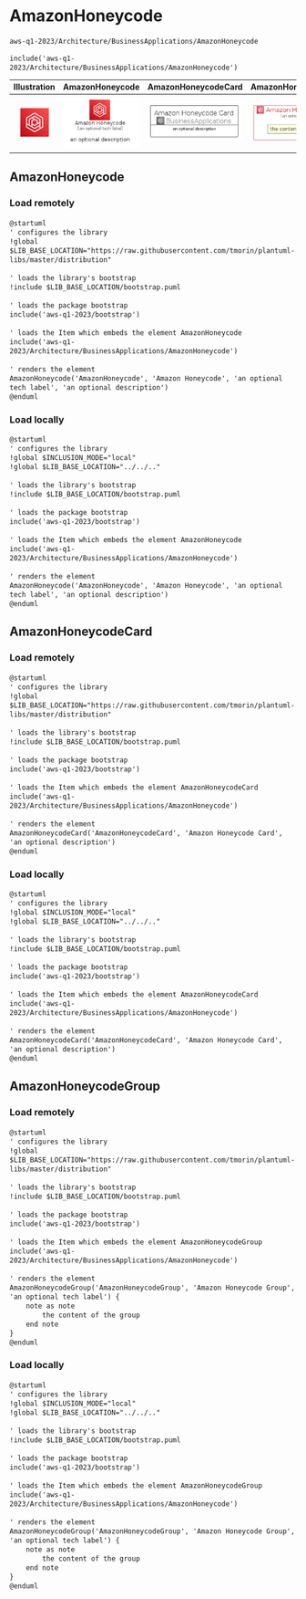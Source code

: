 # AmazonHoneycode


```text
aws-q1-2023/Architecture/BusinessApplications/AmazonHoneycode
```

```text
include('aws-q1-2023/Architecture/BusinessApplications/AmazonHoneycode')
```



| Illustration | AmazonHoneycode | AmazonHoneycodeCard | AmazonHoneycodeGroup |
| :---: | :---: | :---: | :---: |
| ![illustration for Illustration](../../../aws-q1-2023/Architecture/BusinessApplications/AmazonHoneycode.png) | ![illustration for AmazonHoneycode](../../../aws-q1-2023/Architecture/BusinessApplications/AmazonHoneycode.Local.png) | ![illustration for AmazonHoneycodeCard](../../../aws-q1-2023/Architecture/BusinessApplications/AmazonHoneycodeCard.Local.png) | ![illustration for AmazonHoneycodeGroup](../../../aws-q1-2023/Architecture/BusinessApplications/AmazonHoneycodeGroup.Local.png) |




## AmazonHoneycode

### Load remotely
```plantuml
@startuml
' configures the library
!global $LIB_BASE_LOCATION="https://raw.githubusercontent.com/tmorin/plantuml-libs/master/distribution"

' loads the library's bootstrap
!include $LIB_BASE_LOCATION/bootstrap.puml

' loads the package bootstrap
include('aws-q1-2023/bootstrap')

' loads the Item which embeds the element AmazonHoneycode
include('aws-q1-2023/Architecture/BusinessApplications/AmazonHoneycode')

' renders the element
AmazonHoneycode('AmazonHoneycode', 'Amazon Honeycode', 'an optional tech label', 'an optional description')
@enduml
```

### Load locally
```plantuml
@startuml
' configures the library
!global $INCLUSION_MODE="local"
!global $LIB_BASE_LOCATION="../../.."

' loads the library's bootstrap
!include $LIB_BASE_LOCATION/bootstrap.puml

' loads the package bootstrap
include('aws-q1-2023/bootstrap')

' loads the Item which embeds the element AmazonHoneycode
include('aws-q1-2023/Architecture/BusinessApplications/AmazonHoneycode')

' renders the element
AmazonHoneycode('AmazonHoneycode', 'Amazon Honeycode', 'an optional tech label', 'an optional description')
@enduml
```

## AmazonHoneycodeCard

### Load remotely
```plantuml
@startuml
' configures the library
!global $LIB_BASE_LOCATION="https://raw.githubusercontent.com/tmorin/plantuml-libs/master/distribution"

' loads the library's bootstrap
!include $LIB_BASE_LOCATION/bootstrap.puml

' loads the package bootstrap
include('aws-q1-2023/bootstrap')

' loads the Item which embeds the element AmazonHoneycodeCard
include('aws-q1-2023/Architecture/BusinessApplications/AmazonHoneycode')

' renders the element
AmazonHoneycodeCard('AmazonHoneycodeCard', 'Amazon Honeycode Card', 'an optional description')
@enduml
```

### Load locally
```plantuml
@startuml
' configures the library
!global $INCLUSION_MODE="local"
!global $LIB_BASE_LOCATION="../../.."

' loads the library's bootstrap
!include $LIB_BASE_LOCATION/bootstrap.puml

' loads the package bootstrap
include('aws-q1-2023/bootstrap')

' loads the Item which embeds the element AmazonHoneycodeCard
include('aws-q1-2023/Architecture/BusinessApplications/AmazonHoneycode')

' renders the element
AmazonHoneycodeCard('AmazonHoneycodeCard', 'Amazon Honeycode Card', 'an optional description')
@enduml
```

## AmazonHoneycodeGroup

### Load remotely
```plantuml
@startuml
' configures the library
!global $LIB_BASE_LOCATION="https://raw.githubusercontent.com/tmorin/plantuml-libs/master/distribution"

' loads the library's bootstrap
!include $LIB_BASE_LOCATION/bootstrap.puml

' loads the package bootstrap
include('aws-q1-2023/bootstrap')

' loads the Item which embeds the element AmazonHoneycodeGroup
include('aws-q1-2023/Architecture/BusinessApplications/AmazonHoneycode')

' renders the element
AmazonHoneycodeGroup('AmazonHoneycodeGroup', 'Amazon Honeycode Group', 'an optional tech label') {
    note as note
        the content of the group
    end note
}
@enduml
```

### Load locally
```plantuml
@startuml
' configures the library
!global $INCLUSION_MODE="local"
!global $LIB_BASE_LOCATION="../../.."

' loads the library's bootstrap
!include $LIB_BASE_LOCATION/bootstrap.puml

' loads the package bootstrap
include('aws-q1-2023/bootstrap')

' loads the Item which embeds the element AmazonHoneycodeGroup
include('aws-q1-2023/Architecture/BusinessApplications/AmazonHoneycode')

' renders the element
AmazonHoneycodeGroup('AmazonHoneycodeGroup', 'Amazon Honeycode Group', 'an optional tech label') {
    note as note
        the content of the group
    end note
}
@enduml
```

